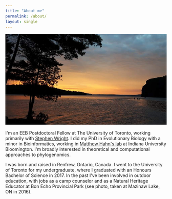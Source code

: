 ```yaml
---
title: "About me"
permalink: /about/
layout: single
---
```


![Mazinaw Lake, ON](../images/about.jpg)


I'm an EEB Postdoctoral Fellow at The University of Toronto, working primarily with
[Stephen Wright](https://wright.eeb.utoronto.ca/). I did my
PhD in Evolutionary Biology with a minor in Bioinformatics,
working in [Matthew Hahn's lab](https://hahnlab.sitehost.iu.edu/) at Indiana
University Bloomington. I'm broadly interested in theoretical and computational
approaches to phylogenomics. 

I was born and raised in Renfrew, Ontario, Canada. I went to the University of 
Toronto for my undergraduate, where I graduated with an Honours Bachelor of Science in 2017. 
In the past I've been involved in outdoor education, with jobs as a camp counselor and
as a Natural Heritage Educator at Bon Echo Provincial Park (see photo, taken at Mazinaw Lake, ON
in 2016). 
 
